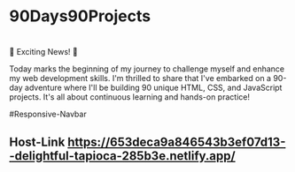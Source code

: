 # 90Days90Projects

#
🚀 Exciting News! 🚀

Today marks the beginning of my journey to challenge myself and enhance my web development skills. I'm thrilled to share that I've embarked on a 90-day adventure where I'll be building 90 unique HTML, CSS, and JavaScript projects. It's all about continuous learning and hands-on practice!

#Responsive-Navbar 
## Host-Link https://653deca9a846543b3ef07d13--delightful-tapioca-285b3e.netlify.app/
